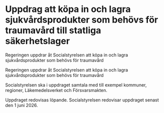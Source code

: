 # Uppdrag att köpa in och lagra sjukvårdsprodukter som behövs för traumavård till statliga säkerhetslager

Regeringen uppdrar åt Socialstyrelsen att köpa in och lagra sjukvårdsprodukter som behövs för traumavård

Regeringen uppdrar åt Socialstyrelsen att köpa in och lagra sjukvårdsprodukter som behövs för traumavård

Socialstyrelsen ska i uppdraget samtala med till exempel kommuner, regioner, Läkemedelsverket och Försvarsmakten.

Uppdraget redovisas löpande. Socialstyrelsen redovisar uppdraget senast den 1 juni 2026.
